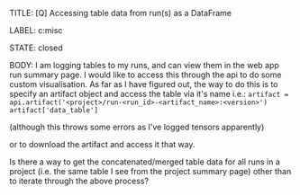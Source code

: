 TITLE:
[Q] Accessing table data from run(s) as a DataFrame

LABEL:
c:misc

STATE:
closed

BODY:
I am logging tables to my runs, and can view them in the web app run summary page. I would like to access this through the api to do some custom visualisation. As far as I have figured out, the way to do this is to specify an artifact object and access the table via it's name i.e.:
`artifact = api.artifact('<project>/run-<run_id>-<artifact_name>:<version>')
artifact['data_table']`

(although this throws some errors as I've logged tensors apparently)

or to download the artifact and access it that way. 

Is there a way to get the concatenated/merged table data for all runs in a project (i.e. the same table I see from the project summary page) other than to iterate through the above process?

